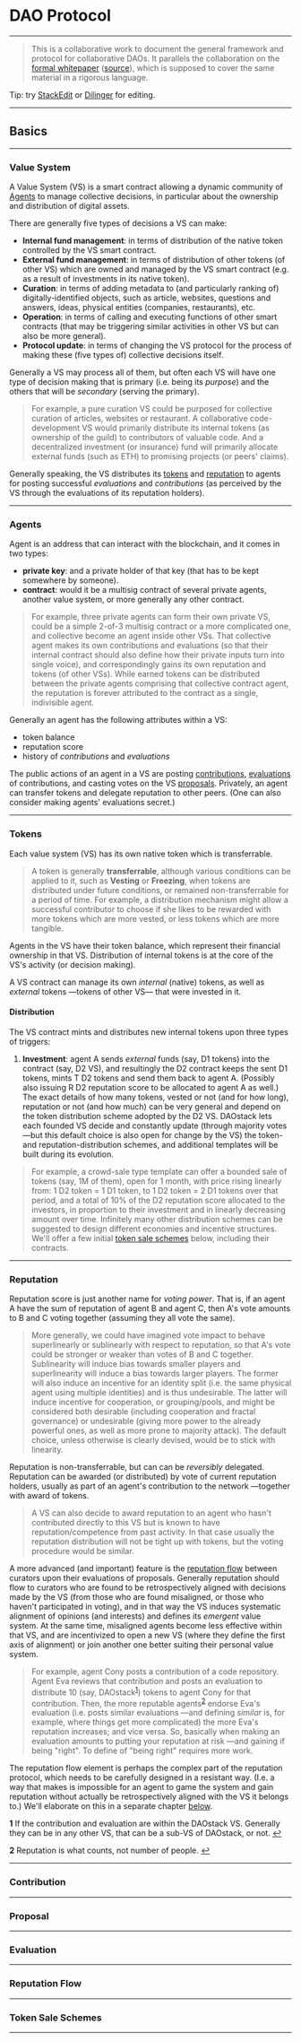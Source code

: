 
DAO Protocol
===========

---

> This is a collaborative work to document the general framework and protocol for collaborative DAOs. It parallels the collaboration on the [formal whitepaper](https://github.com/daostack/daostack/raw/master/docs/dao.pdf) ([source](https://github.com/daostack/daostack/blob/master/docs/dao.tex)), which is supposed to cover the same material in a rigorous language.  

Tip: try [StackEdit](https://stackedit.io/) or [Dilinger](http://dillinger.io/) for editing.

---

Basics
------------

----

### Value System

A Value System (VS) is a smart contract allowing a dynamic community of [Agents](#agents) to manage collective decisions, in particular about the ownership and distribution of digital assets.

There are generally five types of decisions a VS can make:

* **Internal fund management**: in terms of distribution of the native token controlled by the VS smart contract.
* **External fund management**: in terms of distribution of other tokens (of other VS) which are owned and managed by the VS smart contract (e.g. as a result of investments in its native token).
* **Curation**: in terms of adding metadata to (and particularly ranking of) digitally-identified objects, such as article, websites, questions and answers, ideas, physical entities (companies, restaurants), etc.
*  **Operation**: in terms of calling and executing functions of other smart contracts (that may be triggering similar activities in other VS but can also be more general).
*  **Protocol update**: in terms of changing the VS protocol for the process of making these (five types of) collective decisions itself.

Generally a VS may process all of them, but often each VS will have one type of decision making that is primary (i.e. being its *purpose*) and the others that will be *secondary* (serving the primary).

> For example, a pure curation VS could be purposed for collective curation of articles, websites or restaurant. A collaborative code-development VS would primarily distribute its internal tokens (as ownership of the guild) to contributors of valuable code. And a decentralized investment (or insurance) fund will primarily allocate external funds (such as ETH) to promising projects (or peers' claims).

Generally speaking, the VS distributes its [tokens](#tokens) and [reputation](#reputation) to agents for posting successful *evaluations* and *contributions* (as perceived by the VS through the evaluations of its reputation holders).

<!---
![](https://raw.githubusercontent.com/fmatan/mytests/master/protocol/VS.png) -->

---

### Agents

Agent is an address that can interact with the blockchain, and it comes in two types:

- **private key**: and a private holder of that key (that has to be kept somewhere by someone).
- **contract**: would it be a multisig contract of several private agents, another value system, or more generally any other contract.

> For example, three private agents can form their own private VS, could be a simple 2-of-3 multisig contract or a more complicated one, and collective become an agent inside other VSs. That collective agent makes its own contributions and evaluations (so that their internal contract should also define how their private inputs turn into single voice), and correspondingly gains its own reputation and tokens (of other VSs). While earned tokens can be distributed between the private agents comprising that collective contract agent, the reputation is forever attributed to the contract as a single, indivisible agent.

Generally an agent has the following attributes within a VS:

- token balance
- reputation score
- history of *contributions* and *evaluations*

The public actions of an agent in a VS are posting [contributions](#contribution),  [evaluations](#evaluation) of contributions, and casting votes on the VS [proposals](#proposal). Privately, an agent can transfer tokens and delegate reputation to other peers. (One can also consider making agents' evaluations secret.)



---

### Tokens

Each value system (VS) has its own native token which is transferrable.

> A token is generally **transferrable**, although various conditions can be applied to it, such as **Vesting** or **Freezing**, when  tokens are distributed under future conditions, or remained non-transferrable for a period of time. For example, a distribution mechanism might allow a successful contributor to choose if she likes to be rewarded with more tokens which are more vested, or less tokens which are more tangible.


Agents in the VS have their token balance, which represent their financial ownership in that VS. Distribution of internal tokens is at the core of the VS's activity (or decision making).

A VS contract can manage its own *internal* (native) tokens, as well as *external* tokens —tokens of other VS— that were invested in it.

#### Distribution

The VS contract mints and distributes new internal tokens upon three types of triggers:

1. **Investment**:  agent A sends *external* funds (say, D1 tokens) into the contract (say, D2 VS), and resultingly the D2 contract keeps the sent D1 tokens, mints T D2 tokens and send them back to agent A. (Possibly also issuing R D2 reputation score to be allocated to agent A as well.) The exact details of how many tokens, vested or not (and for how long), reputation or not (and how much) can be very general and depend on the token distribution scheme adopted by the D2 VS. DAOstack lets each founded VS decide and constantly update (through majority votes —but this default choice is also open for change by the VS) the token- and reputation-distribution schemes, and additional templates will be built during its evolution.

> For example, a crowd-sale type template can offer a bounded sale of tokens (say, 1M of them), open for 1 month, with price rising linearly from: 1 D2 token = 1 D1 token, to 1 D2 token = 2 D1 tokens over that period, and a total of 10% of the D2 reputation score allocated to the investors, in proportion to their investment and in linearly decreasing amount over time. Infinitely many other distribution schemes can be suggested to design different economies and incentive structures. We'll offer a few initial [token sale schemes](#token-sale-schemes) below, including their contracts.

---

### Reputation

Reputation score is just another name for *voting power*. That is, if an agent A have the sum of reputation of agent B and agent C, then A's vote amounts to B and C voting together (assuming they all vote the same).

> More generally, we could have imagined vote impact to behave superlinearly or sublinearly with respect to reputation, so that A's vote could be stronger or weaker than votes of B and C together. Sublinearity will induce bias towards smaller players and superlinearity will induce a bias towards larger players. The former will also induce an incentive for an identity split (i.e. the same physical agent using multiple identities) and is thus undesirable. The latter will induce incentive for cooperation, or grouping/pools, and might be considered both desirable (including cooperation and fractal governance) or undesirable (giving more power to the already powerful ones, as well as more prone to majority attack). The default choice, unless otherwise is clearly devised, would be to stick with linearity.

Reputation is non-transferrable, but can can be *reversibly* delegated. Reputation can be awarded (or distributed) by vote of current reputation holders, usually as part of an agent's contribution to the network —together with award of tokens.

> A VS can also decide to award reputation to an agent who hasn't contributed directly to this VS but is known to have reputation/competence from past activity. In that case usually the reputation distribution will not be tight up with tokens, but the voting procedure would be similar.

A more advanced (and important) feature is the  [reputation flow](#reputation-flow) between curators upon their evaluations of proposals. Generally reputation should flow to curators who are found to be retrospectively aligned with decisions made by the VS (from those who are found misaligned, or those who haven't participated in voting), and in that way the VS induces systematic alignment of opinions (and interests) and defines its *emergent* value system. At the same time, misaligned agents become less effective within that VS, and are incentivized to open a new VS (where they define the first axis of alignment) or join another one better suiting their personal value system.

> For example, agent Cony posts a contribution of a code repository. Agent Eva reviews that contribution and posts an evaluation to distribute 10 (say, DAOstack<sup id="a1">[1](#f1)</sup>) tokens to agent Cony for that contribution. Then, the more reputable agents<sup id="a2">[2](#f2)</sup> endorse Eva's evaluation (i.e. posts similar evaluations —and defining *similar* is, for example, where things get more complicated) the more Eva's reputation increases; and vice versa. So, basically when making an evaluation amounts to putting your reputation at risk —and gaining if being "right". To define of "being right" requires more work.



The reputation flow element is perhaps the complex part of the reputation protocol, which needs to be carefully designed in a resistant way. (I.e. a way that makes is impossible for an agent to game the system and gain reputation without actually be retrospectively aligned with the VS it belongs to.) We'll elaborate on this in a separate chapter [below](#reputation-flow).


<b id="f1">1</b> If the contribution and evaluation are within the DAOstack VS. Generally they can be in any other VS, that can be a sub-VS of DAOstack, or not. [↩](#a1)

<b id="f2">2</b> Reputation is what counts, not number of people. [↩](#a2)

---

### Contribution

---

### Proposal

---

### Evaluation

------

### Reputation Flow

---

### Token Sale Schemes

---
